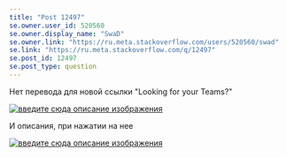 ```yaml
---
title: "Post 12497"
se.owner.user_id: 520560
se.owner.display_name: "SwaD"
se.owner.link: "https://ru.meta.stackoverflow.com/users/520560/swad"
se.link: "https://ru.meta.stackoverflow.com/q/12497"
se.post_id: 12497
se.post_type: question
---
```

<p>Нет перевода для новой ссылки &quot;Looking for your Teams?&quot;</p>
<p><a href="https://i.stack.imgur.com/lmk4y.png" rel="nofollow noreferrer"><img src="https://i.stack.imgur.com/lmk4y.png" alt="введите сюда описание изображения" /></a></p>
<p>И описания, при нажатии на нее</p>
<p><a href="https://i.stack.imgur.com/nteDN.png" rel="nofollow noreferrer"><img src="https://i.stack.imgur.com/nteDN.png" alt="введите сюда описание изображения" /></a></p>
